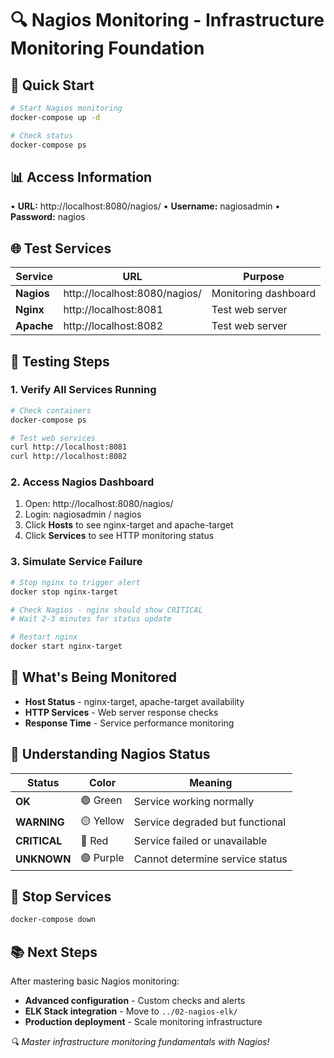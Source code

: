 # 🔍 **Nagios Monitoring - Infrastructure Monitoring Foundation**

## 🎯 **Quick Start**

```bash
# Start Nagios monitoring
docker-compose up -d

# Check status
docker-compose ps
```

## 📊 **Access Information**

• **URL:** http://localhost:8080/nagios/
• **Username:** nagiosadmin
• **Password:** nagios

## 🌐 **Test Services**

| Service | URL | Purpose |
|---------|-----|---------|
| **Nagios** | http://localhost:8080/nagios/ | Monitoring dashboard |
| **Nginx** | http://localhost:8081 | Test web server |
| **Apache** | http://localhost:8082 | Test web server |

## 🧪 **Testing Steps**

### 1. Verify All Services Running
```bash
# Check containers
docker-compose ps

# Test web services
curl http://localhost:8081
curl http://localhost:8082
```

### 2. Access Nagios Dashboard
1. Open: http://localhost:8080/nagios/
2. Login: nagiosadmin / nagios
3. Click **Hosts** to see nginx-target and apache-target
4. Click **Services** to see HTTP monitoring status

### 3. Simulate Service Failure
```bash
# Stop nginx to trigger alert
docker stop nginx-target

# Check Nagios - nginx should show CRITICAL
# Wait 2-3 minutes for status update

# Restart nginx
docker start nginx-target
```

## 🔧 **What's Being Monitored**

- **Host Status** - nginx-target, apache-target availability
- **HTTP Services** - Web server response checks
- **Response Time** - Service performance monitoring

## 🚨 **Understanding Nagios Status**

| Status | Color | Meaning |
|--------|-------|---------|
| **OK** | 🟢 Green | Service working normally |
| **WARNING** | 🟡 Yellow | Service degraded but functional |
| **CRITICAL** | 🔴 Red | Service failed or unavailable |
| **UNKNOWN** | 🟣 Purple | Cannot determine service status |

## 🛑 **Stop Services**

```bash
docker-compose down
```

## 📚 **Next Steps**

After mastering basic Nagios monitoring:
- **Advanced configuration** - Custom checks and alerts
- **ELK Stack integration** - Move to `../02-nagios-elk/`
- **Production deployment** - Scale monitoring infrastructure

*🔍 Master infrastructure monitoring fundamentals with Nagios!*
